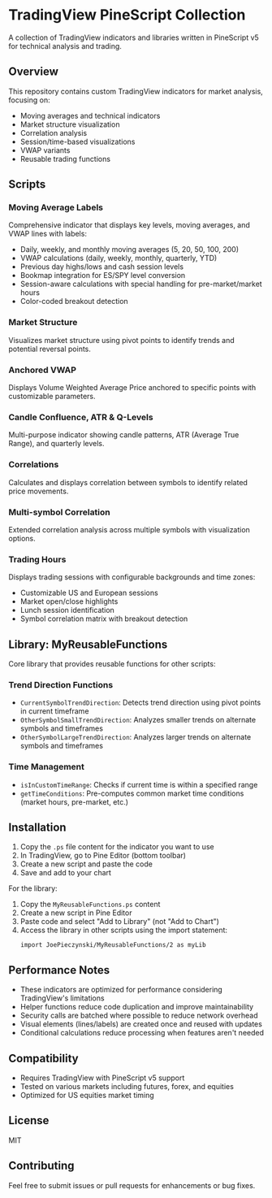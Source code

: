 # TradingView PineScript Collection

A collection of TradingView indicators and libraries written in PineScript v5 for technical analysis and trading.

## Overview

This repository contains custom TradingView indicators for market analysis, focusing on:
- Moving averages and technical indicators
- Market structure visualization
- Correlation analysis
- Session/time-based visualizations
- VWAP variants
- Reusable trading functions

## Scripts

### Moving Average Labels
Comprehensive indicator that displays key levels, moving averages, and VWAP lines with labels:
- Daily, weekly, and monthly moving averages (5, 20, 50, 100, 200)
- VWAP calculations (daily, weekly, monthly, quarterly, YTD)
- Previous day highs/lows and cash session levels
- Bookmap integration for ES/SPY level conversion
- Session-aware calculations with special handling for pre-market/market hours
- Color-coded breakout detection

### Market Structure
Visualizes market structure using pivot points to identify trends and potential reversal points.

### Anchored VWAP
Displays Volume Weighted Average Price anchored to specific points with customizable parameters.

### Candle Confluence, ATR & Q-Levels
Multi-purpose indicator showing candle patterns, ATR (Average True Range), and quarterly levels.

### Correlations
Calculates and displays correlation between symbols to identify related price movements.

### Multi-symbol Correlation
Extended correlation analysis across multiple symbols with visualization options.

### Trading Hours
Displays trading sessions with configurable backgrounds and time zones:
- Customizable US and European sessions
- Market open/close highlights
- Lunch session identification
- Symbol correlation matrix with breakout detection

## Library: MyReusableFunctions

Core library that provides reusable functions for other scripts:

### Trend Direction Functions
- `CurrentSymbolTrendDirection`: Detects trend direction using pivot points in current timeframe
- `OtherSymbolSmallTrendDirection`: Analyzes smaller trends on alternate symbols and timeframes
- `OtherSymbolLargeTrendDirection`: Analyzes larger trends on alternate symbols and timeframes

### Time Management
- `isInCustomTimeRange`: Checks if current time is within a specified range
- `getTimeConditions`: Pre-computes common market time conditions (market hours, pre-market, etc.)

## Installation

1. Copy the `.ps` file content for the indicator you want to use
2. In TradingView, go to Pine Editor (bottom toolbar)
3. Create a new script and paste the code
4. Save and add to your chart

For the library:
1. Copy the `MyReusableFunctions.ps` content
2. Create a new script in Pine Editor 
3. Paste code and select "Add to Library" (not "Add to Chart")
4. Access the library in other scripts using the import statement:
   ```
   import JoePieczynski/MyReusableFunctions/2 as myLib
   ```

## Performance Notes

- These indicators are optimized for performance considering TradingView's limitations
- Helper functions reduce code duplication and improve maintainability
- Security calls are batched where possible to reduce network overhead
- Visual elements (lines/labels) are created once and reused with updates
- Conditional calculations reduce processing when features aren't needed

## Compatibility

- Requires TradingView with PineScript v5 support
- Tested on various markets including futures, forex, and equities
- Optimized for US equities market timing

## License

MIT

## Contributing

Feel free to submit issues or pull requests for enhancements or bug fixes.